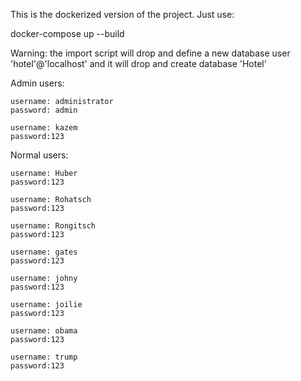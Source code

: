 This is the dockerized version of the project. 
Just use:

docker-compose up --build

Warning: the import script will drop and define a new database user 'hotel'@'localhost' and it will drop and create database 'Hotel'

Admin users:

    username: administrator
    password: admin 

    username: kazem
    password:123

Normal users: 
    
    username: Huber
    password:123

    username: Rohatsch 
    password:123
    
    username: Rongitsch 
    password:123

    username: gates
    password:123
    
    username: johny
    password:123
    
    username: joilie 
    password:123
    
    username: obama 
    password:123
    
    username: trump 
    password:123
